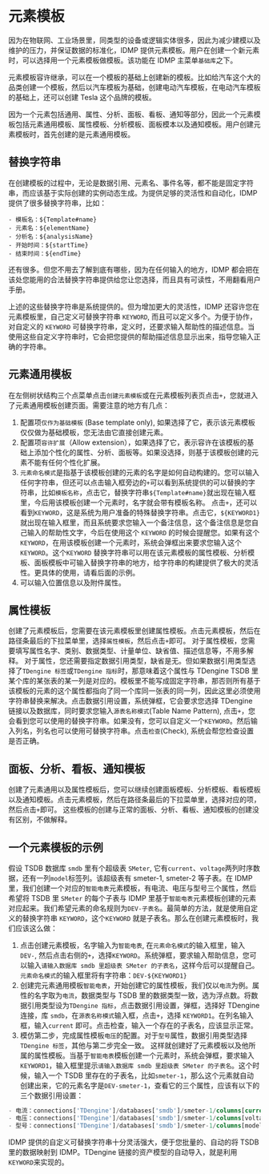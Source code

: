 # 元素模板

因为在物联网、工业场景里，同类型的设备或逻辑实体很多，因此为减少建模以及维护的压力，并保证数据的标准化，IDMP 提供元素模板。用户在创建一个新元素时，可以选择用一个元素模板做模板。该功能在 IDMP 主菜单`基础库`之下。

元素模板容许继承，可以在一个模板的基础上创建新的模板。比如给汽车这个大的品类创建一个模板，然后以汽车模板为基础，创建电动汽车模板，在电动汽车模板的基础上，还可以创建 Tesla 这个品牌的模板。

因为一个元素包括通用、属性、分析、面板、看板、通知等部分，因此一个元素模板包括元素通用模板、属性模板、分析模板、面板模本以及通知模板。用户创建元素模板时，首先创建的是元素通用模板。

## 替换字符串

在创建模板的过程中，无论是数据引用、元素名、事件名等，都不能是固定字符串，而应该基于实际创建的实例动态生成。为提供足够的灵活性和自动化，IDMP 提供了很多替换字符串，比如：

```shell
- 模板名：${Template#name}
- 元素名：${elementName}
- 分析名：${analysisName}
- 开始时间：${startTime}
- 结束时间：${endTime}
```

还有很多。但您不用去了解到底有哪些，因为在任何输入的地方，IDMP 都会把在该处您能用的合法替换字符串提供给您让您选择，而且具有可读性，不用翻看用户手册。

上述的这些替换字符串是系统提供的。但为增加更大的灵活性，IDMP 还容许您在元素模板里，自己定义可替换字符串 `KEYWORD`,  而且可以定义多个。为便于协作，对自定义的 `KEYWORD` 可替换字符串，定义时，还要求输入帮助性的描述信息。当使用这些自定义字符串时，它会把您提供的帮助描述信息显示出来，指导您输入正确的字符串。

## 元素通用模板

在左侧树状结构三个点菜单点击`创建元素模板`或在元素模板列表页点击`+`，您就进入了元素通用模板创建页面。需要注意的地方有几点：

1. 配置项`仅作为基础模板` (Base template only),  如果选择了它，表示该元素模板仅仅做为基础模板，您无法由它直接创建元素。
2. 配置项`容许扩展`（Allow extension），如果选择了它，表示容许在该模板的基础上添加个性化的属性、分析、面板等。如果没选择，则基于该模板创建的元素不能有任何个性化扩展。
3. `元素命名模式`是指基于该模板创建的元素的名字是如何自动构建的。您可以输入任何字符串，但还可以点击输入框旁边的`+`可以看到系统提供的可以替换的字符串，比如`模板名称`，点击它，替换字符串`${Template#name}`就出现在输入框里，今后用该模板创建一个元素时，名字就会带有模板名称。
  点击`+`，还可以看到`KEYWORD`，这是系统为用户准备的特殊替换字符串。点击它，`${KEYWORD1}`就出现在输入框里，而且系统要求您输入一个备注信息，这个备注信息是您自己输入的帮助性文字，今后在使用这个 `KEYWORD` 的时候会提醒您。如果有这个 `KEYWORD`，在用该模板创建一个元素时，系统会弹框出来要求您输入这个 `KEYWORD`。这个`KEYWORD` 替换字符串可以用在该元素模板的属性模板、分析模板、面板模板中可输入替换字符串的地方，给字符串的构建提供了极大的灵活性。更具体的使用，请看后面的示例。
4. 可以输入位置信息以及附件属性。

## 属性模板

创建了元素模板后，您需要在该元素模板里创建属性模板。点击元素模板，然后在路径条最后的下拉菜单里，选择`属性模板`，然后点击`+`即可。
对于属性模板，您需要填写属性名字、类别、数据类型、计量单位、缺省值、描述信息等，不用多解释。
对于属性，您还需要指定数据引用类型，缺省是无。但如果数据引用类型选择了`TDengine 标签`或`TDengine 指标`时，那意味着这个属性与 TDengine TSDB 里某个库的某张表的某一列是对应的。模板里不能写成固定字符串，那否则所有基于该模板的元素的这个属性都指向了同一个库同一张表的同一列，因此这里必须使用字符串替换来解决。点击数据引用设置，系统弹框，它会要求您选择 TDengine 链接以及数据库，同时要求您输入`源表名称模式`(Table Name Pattern), 点击`+`，您会看到您可以使用的替换字符串。如果没有，您可以自定义一个`KEYWORD`。然后输入列名，列名也可以使用可替换字符串。点击`检查`(Check), 系统会帮您检查设置是否正确。

## 面板、分析、看板、通知模板

创建了元素通用以及属性模板后，您可以继续创建面板模板、分析模板、看板模板以及通知模板。点击元素模板，然后在路径条最后的下拉菜单里，选择对应的项，然后点击`+`即可。
这些模板的创建与正常的面板、分析、看板、通知模板的创建没有区别，不做解释。

## 一个元素模板的示例

假设 TSDB 数据库 `smdb` 里有个超级表 `SMeter`,  它有`current`、`voltage`两列时序数据，还有一列`model`标签列。该超级表有 smeter-1, smeter-2 等子表。在 IDMP 里，我们创建一个对应的`智能电表`元素模板，有电流、电压与型号三个属性，然后希望将 TSDB 里 `SMeter` 的每个子表与 IDMP 里基于`智能电表`元素模板创建的元素对应起来。我们希望元素的命名规则为`DEV-子表名`。最简单的方法，就是使用自定义的替换字符串 `KEYWORD`，这个`KEYWORD` 就是子表名。那么在创建元素模板时，我们应该这么做：

1. 点击创建元素模板，名字输入为`智能电表`, 在`元素命名模式`的输入框里，输入`DEV-`, 然后点击右侧的`+`，选择`KEYWORD`。系统弹框，要求输入帮助信息，您可以输入`请输入数据库 smdb 里超级表 SMeter 的子表名`，这样今后可以提醒自己。`元素命名模式`的输入框里将有字符串：`DEV-${KEYWORD1}`
2. 创建完元素通用模板`智能电表`，开始创建它的属性模板，我们仅以`电流`为例。属性的名字取为`电流`，数据类型与 TSDB 里的数据类型一致，选为浮点数。将数据引用类型设为`TDengine 指标`，点击数据引用设置，弹框，选择好 TDengine 连接，库 `smdb`，在`源表名称模式`输入框，点击`+`，选择 `KEYWORD1`。在列名输入框，输入`current` 即可。点击检查，输入一个存在的子表名，应该显示正常。
3. 模仿第二步，完成属性模板`电压`的配置。对于`型号`属性，数据引用类型选择`TDengine 标签`，其他与第二步完全一致。
这样就创建好了元素模板以及他所属的属性模板。当基于`智能电表`模板创建一个元素时，系统会弹框，要求输入 `KEYWORD1`，输入框里提示`请输入数据库 smdb 里超级表 SMeter 的子表名`。这个时候，输入一个 TSDB 里存在的子表名，比如`smeter-1`，那么这个元素就自动创建出来，它的元素名字是`DEV-smeter-1`，查看它的三个属性，应该有以下的三个数据引用设置：

```sql
- 电流：connections['TDengine']/databases['smdb']/smeter-1/columns[current]
- 电压：connections['TDengine']/databases['smdb']/smeter-1/columns[voltage]
- 型号：connections['TDengine']/databases['smdb']/smeter-1/columns[model]
```

IDMP 提供的自定义可替换字符串十分灵活强大，便于您批量的、自动的将 TSDB 里的数据映射到 IDMP。TDengine 链接的资产模型的自动导入，就是利用`KEYWORD`来实现的。

